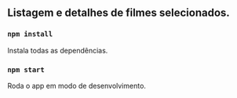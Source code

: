 ## Listagem e detalhes de filmes selecionados.

### `npm install`

Instala todas as dependências.

### `npm start`

Roda o app em modo de desenvolvimento.
